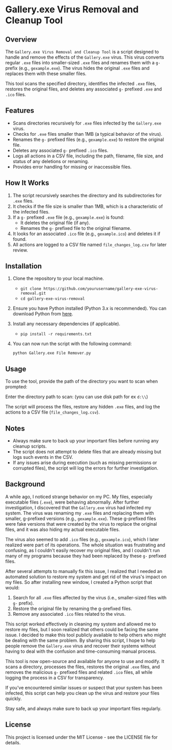 # Gallery.exe Virus Removal and Cleanup Tool

## Overview

The `Gallery.exe Virus Removal and Cleanup Tool` is a script designed to handle and remove the effects of the `Gallery.exe` virus. This virus converts regular `.exe` files into smaller-sized `.exe` files and renames them with a `g-` prefix (e.g., `gexample.exe`). The virus hides the original `.exe` files and replaces them with these smaller files. 

This tool scans the specified directory, identifies the infected `.exe` files, restores the original files, and deletes any associated `g-` prefixed `.exe` and `.ico` files.

## Features

- Scans directories recursively for `.exe` files infected by the `Gallery.exe` virus.
- Checks for `.exe` files smaller than 1MB (a typical behavior of the virus).
- Renames the `g-` prefixed files (e.g., `gexample.exe`) to restore the original file.
- Deletes any associated `g-` prefixed `.ico` files.
- Logs all actions in a CSV file, including the path, filename, file size, and status of any deletions or renaming.
- Provides error handling for missing or inaccessible files.

## How It Works

1. The script recursively searches the directory and its subdirectories for `.exe` files.
2. It checks if the file size is smaller than 1MB, which is a characteristic of the infected files.
3. If a `g-` prefixed `.exe` file (e.g., `gexample.exe`) is found:
   - It deletes the original file (if any).
   - Renames the `g-` prefixed file to the original filename.
4. It looks for an associated `.ico` file (e.g., `gexample.ico`) and deletes it if found.
5. All actions are logged to a CSV file named `file_changes_log.csv` for later review.

## Installation

1. Clone the repository to your local machine.

   - `git clone https://github.com/yourusername/gallery-exe-virus-removal.git`
   - `cd gallery-exe-virus-removal`

2. Ensure you have Python installed (Python 3.x is recommended). You can download Python from [here](https://www.python.org/downloads/).

3. Install any necessary dependencies (if applicable).

   - `pip install -r requirements.txt`

4. You can now run the script with the following command:

   `python Gallery.exe File Remover.py`

## Usage

To use the tool, provide the path of the directory you want to scan when prompted:

Enter the directory path to scan: (you can use disk path for ex `d:\\`)

The script will process the files, restore any hidden `.exe` files, and log the actions to a CSV file (`file_changes_log.csv`).

## Notes

- Always make sure to back up your important files before running any cleanup scripts.
- The script does not attempt to delete files that are already missing but logs such events in the CSV.
- If any issues arise during execution (such as missing permissions or corrupted files), the script will log the errors for further investigation.

## Background

A while ago, I noticed strange behavior on my PC. My files, especially executable files (`.exe`), were behaving abnormally. After further investigation, I discovered that the `Gallery.exe` virus had infected my system. The virus was renaming my `.exe` files and replacing them with smaller, g-prefixed versions (e.g., `gexample.exe`). These g-prefixed files were fake versions that were created by the virus to replace the original files, and it was also hiding my actual executable files.

The virus also seemed to add `.ico` files (e.g., `gexample.ico`), which I later realized were part of its operations. The whole situation was frustrating and confusing, as I couldn't easily recover my original files, and I couldn't run many of my programs because they had been replaced by these `g-` prefixed files.

After several attempts to manually fix this issue, I realized that I needed an automated solution to restore my system and get rid of the virus's impact on my files. So after installing new window, I created a Python script that would:

1. Search for all `.exe` files affected by the virus (i.e., smaller-sized files with `g-` prefix).
2. Restore the original file by renaming the g-prefixed files.
3. Remove any associated `.ico` files related to the virus.

This script worked effectively in cleaning my system and allowed me to restore my files, but I soon realized that others could be facing the same issue. I decided to make this tool publicly available to help others who might be dealing with the same problem. By sharing this script, I hope to help people remove the `Gallery.exe` virus and recover their systems without having to deal with the confusion and time-consuming manual process.

This tool is now open-source and available for anyone to use and modify. It scans a directory, processes the files, restores the original `.exe` files, and removes the malicious `g-` prefixed files and related `.ico` files, all while logging the process in a CSV for transparency.

If you've encountered similar issues or suspect that your system has been infected, this script can help you clean up the virus and restore your files quickly.

Stay safe, and always make sure to back up your important files regularly.


## License

This project is licensed under the MIT License - see the LICENSE file for details.
